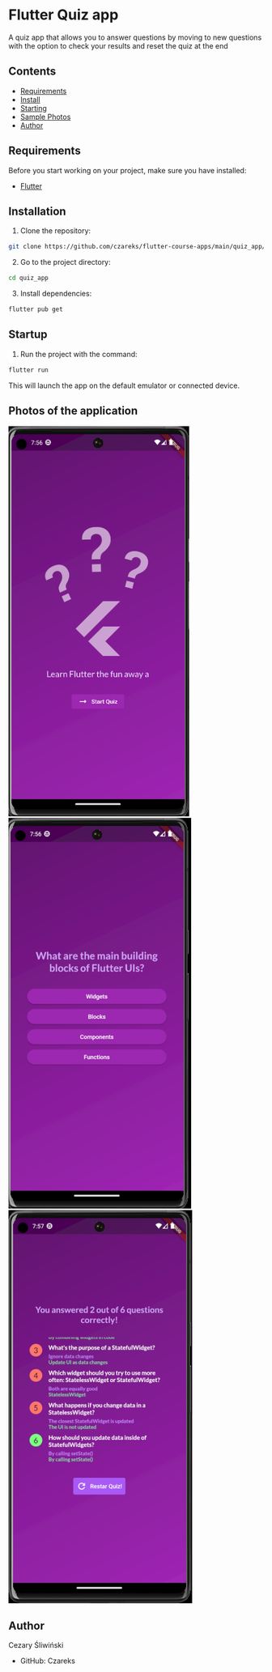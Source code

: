 # Flutter Quiz app

A quiz app that allows you to answer questions by moving to new questions with the option to check your results and reset the quiz at the end

## Contents

- [Requirements](#requirements)
- [Install](#install)
- [Starting](#booting)
- [Sample Photos](#sample-photos)
- [Author](#author)

## Requirements

Before you start working on your project, make sure you have installed:

- [Flutter](https://flutter.dev/docs/get-started/install)

## Installation

1. Clone the repository:

```bash
git clone https://github.com/czareks/flutter-course-apps/main/quiz_app/
```
2. Go to the project directory:
```bash
cd quiz_app
```
3. Install dependencies:
```bash
flutter pub get
```
## Startup
1. Run the project with the command:
```bash
flutter run
```
This will launch the app on the default emulator or connected device.

## Photos of the application
![quiz start](1.png)
![quiz question](2.png)
![quiz end screen](3.png)


## Author
Cezary Śliwiński
- GitHub: Czareks
